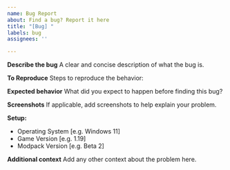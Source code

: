 ```yaml
---
name: Bug Report
about: Find a bug? Report it here
title: "[Bug] "
labels: bug
assignees: ''

---
```


**Describe the bug**
A clear and concise description of what the bug is.



**To Reproduce**
Steps to reproduce the behavior:



**Expected behavior**
What did you expect to happen before finding this bug?



**Screenshots**
If applicable, add screenshots to help explain your problem.


**Setup:**
 - Operating System [e.g. Windows 11]
 - Game Version [e.g. 1.19]
 - Modpack Version [e.g. Beta 2]

**Additional context**
Add any other context about the problem here.

